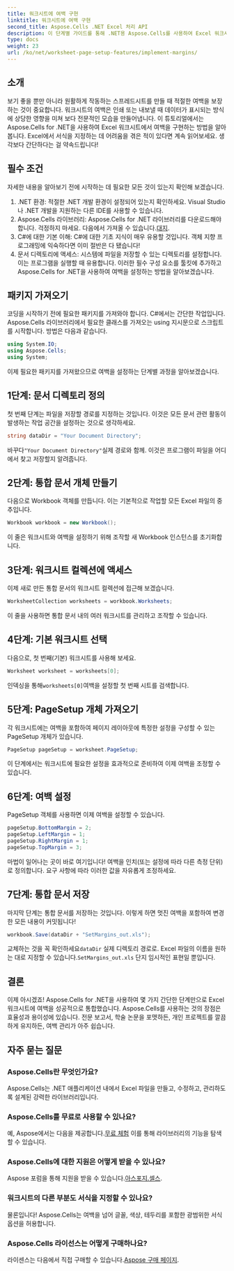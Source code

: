 ```yaml
---
title: 워크시트에 여백 구현
linktitle: 워크시트에 여백 구현
second_title: Aspose.Cells .NET Excel 처리 API
description: 이 단계별 가이드를 통해 .NET용 Aspose.Cells를 사용하여 Excel 워크시트에 여백을 설정하는 방법을 알아보세요. 이 가이드는 서식 지정을 간소화합니다.
type: docs
weight: 23
url: /ko/net/worksheet-page-setup-features/implement-margins/
---
```

## 소개
보기 좋을 뿐만 아니라 원활하게 작동하는 스프레드시트를 만들 때 적절한 여백을 보장하는 것이 중요합니다. 워크시트의 여백은 인쇄 또는 내보낼 때 데이터가 표시되는 방식에 상당한 영향을 미쳐 보다 전문적인 모습을 만들어냅니다. 이 튜토리얼에서는 Aspose.Cells for .NET을 사용하여 Excel 워크시트에서 여백을 구현하는 방법을 알아봅니다. Excel에서 서식을 지정하는 데 어려움을 겪은 적이 있다면 계속 읽어보세요. 생각보다 간단하다는 걸 약속드립니다!
## 필수 조건
자세한 내용을 알아보기 전에 시작하는 데 필요한 모든 것이 있는지 확인해 보겠습니다.
1. .NET 환경: 적절한 .NET 개발 환경이 설정되어 있는지 확인하세요. Visual Studio나 .NET 개발을 지원하는 다른 IDE를 사용할 수 있습니다.
2.  Aspose.Cells 라이브러리: Aspose.Cells for .NET 라이브러리를 다운로드해야 합니다. 걱정하지 마세요. 다음에서 가져올 수 있습니다.[대지](https://releases.aspose.com/cells/net/).
3. C#에 대한 기본 이해: C#에 대한 기초 지식이 매우 유용할 것입니다. 객체 지향 프로그래밍에 익숙하다면 이미 절반은 다 됐습니다!
4. 문서 디렉토리에 액세스: 시스템에 파일을 저장할 수 있는 디렉토리를 설정합니다. 이는 프로그램을 실행할 때 유용합니다.
이러한 필수 구성 요소를 툴킷에 추가하고 Aspose.Cells for .NET을 사용하여 여백을 설정하는 방법을 알아보겠습니다.
## 패키지 가져오기
코딩을 시작하기 전에 필요한 패키지를 가져와야 합니다. C#에서는 간단한 작업입니다. Aspose.Cells 라이브러리에서 필요한 클래스를 가져오는 using 지시문으로 스크립트를 시작합니다. 방법은 다음과 같습니다.
```csharp
using System.IO;
using Aspose.Cells;
using System;
```
이제 필요한 패키지를 가져왔으므로 여백을 설정하는 단계별 과정을 알아보겠습니다. 
## 1단계: 문서 디렉토리 정의
첫 번째 단계는 파일을 저장할 경로를 지정하는 것입니다. 이것은 모든 문서 관련 활동이 발생하는 작업 공간을 설정하는 것으로 생각하세요.
```csharp
string dataDir = "Your Document Directory";
```
 바꾸다`"Your Document Directory"`실제 경로와 함께. 이것은 프로그램이 파일을 어디에서 찾고 저장할지 알려줍니다.
## 2단계: 통합 문서 개체 만들기
다음으로 Workbook 객체를 만듭니다. 이는 기본적으로 작업할 모든 Excel 파일의 중추입니다.
```csharp
Workbook workbook = new Workbook();
```
이 줄은 워크시트와 여백을 설정하기 위해 조작할 새 Workbook 인스턴스를 초기화합니다.
## 3단계: 워크시트 컬렉션에 액세스
이제 새로 만든 통합 문서의 워크시트 컬렉션에 접근해 보겠습니다.
```csharp
WorksheetCollection worksheets = workbook.Worksheets;
```
이 줄을 사용하면 통합 문서 내의 여러 워크시트를 관리하고 조작할 수 있습니다.
## 4단계: 기본 워크시트 선택
다음으로, 첫 번째(기본) 워크시트를 사용해 보세요. 
```csharp
Worksheet worksheet = worksheets[0];
```
 인덱싱을 통해`worksheets[0]`여백을 설정할 첫 번째 시트를 검색합니다.
## 5단계: PageSetup 개체 가져오기
각 워크시트에는 여백을 포함하여 페이지 레이아웃에 특정한 설정을 구성할 수 있는 PageSetup 개체가 있습니다. 
```csharp
PageSetup pageSetup = worksheet.PageSetup;
```
이 단계에서는 워크시트에 필요한 설정을 효과적으로 준비하여 이제 여백을 조정할 수 있습니다.
## 6단계: 여백 설정
PageSetup 객체를 사용하면 이제 여백을 설정할 수 있습니다. 
```csharp
pageSetup.BottomMargin = 2;
pageSetup.LeftMargin = 1;
pageSetup.RightMargin = 1;
pageSetup.TopMargin = 3;
```
마법이 일어나는 곳이 바로 여기입니다! 여백을 인치(또는 설정에 따라 다른 측정 단위)로 정의합니다. 요구 사항에 따라 이러한 값을 자유롭게 조정하세요.
## 7단계: 통합 문서 저장
마지막 단계는 통합 문서를 저장하는 것입니다. 이렇게 하면 멋진 여백을 포함하여 변경한 모든 내용이 커밋됩니다!
```csharp
workbook.Save(dataDir + "SetMargins_out.xls");
```
 교체하는 것을 꼭 확인하세요`dataDir` 실제 디렉토리 경로로. Excel 파일의 이름을 원하는 대로 지정할 수 있습니다.`SetMargins_out.xls` 단지 임시적인 표현일 뿐입니다.
## 결론
이제 아시겠죠! Aspose.Cells for .NET을 사용하여 몇 가지 간단한 단계만으로 Excel 워크시트에 여백을 성공적으로 통합했습니다. Aspose.Cells를 사용하는 것의 장점은 효율성과 용이성에 있습니다. 전문 보고서, 학술 논문을 포맷하든, 개인 프로젝트를 깔끔하게 유지하든, 여백 관리가 아주 쉽습니다.
## 자주 묻는 질문
### Aspose.Cells란 무엇인가요?  
Aspose.Cells는 .NET 애플리케이션 내에서 Excel 파일을 만들고, 수정하고, 관리하도록 설계된 강력한 라이브러리입니다.
### Aspose.Cells를 무료로 사용할 수 있나요?  
 예, Aspose에서는 다음을 제공합니다.[무료 체험](https://releases.aspose.com/) 이를 통해 라이브러리의 기능을 탐색할 수 있습니다.
### Aspose.Cells에 대한 지원은 어떻게 받을 수 있나요?  
 Aspose 포럼을 통해 지원을 받을 수 있습니다.[아스포지.셀스](https://forum.aspose.com/c/cells/9).
### 워크시트의 다른 부분도 서식을 지정할 수 있나요?  
물론입니다! Aspose.Cells는 여백을 넘어 글꼴, 색상, 테두리를 포함한 광범위한 서식 옵션을 허용합니다.
### Aspose.Cells 라이선스는 어떻게 구매하나요?  
 라이센스는 다음에서 직접 구매할 수 있습니다.[Aspose 구매 페이지](https://purchase.aspose.com/buy).